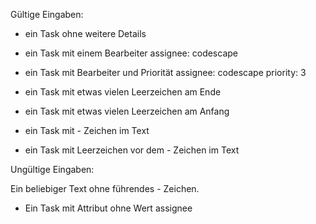 Gültige Eingaben:

- ein Task ohne weitere Details
- ein Task mit einem Bearbeiter
  assignee: codescape
- ein Task mit Bearbeiter und Priorität
  assignee: codescape
  priority: 3

- ein Task mit etwas vielen Leerzeichen am Ende
-    ein Task mit etwas vielen Leerzeichen am Anfang
- ein Task mit - Zeichen im Text
 - ein Task mit Leerzeichen vor dem - Zeichen im Text

Ungültige Eingaben:

Ein beliebiger Text ohne führendes - Zeichen.

- Ein Task mit Attribut ohne Wert
  assignee
